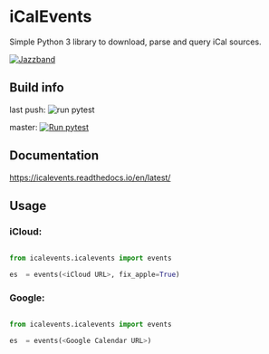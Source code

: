 # iCalEvents

Simple Python 3 library to download, parse and query iCal sources.

[![Jazzband](https://jazzband.co/static/img/badge.svg)](https://jazzband.co/)

## Build info

last push: ![run pytest](https://github.com/jazzband/icalevents/actions/workflows/python-test.yml/badge.svg)

master: [![Run pytest](https://github.com/jazzband/icalevents/actions/workflows/python-test.yml/badge.svg?branch=master)](https://github.com/jazzband/icalevents/actions/workflows/python-test.yml)

## Documentation

https://icalevents.readthedocs.io/en/latest/

## Usage

### iCloud:

```python

from icalevents.icalevents import events

es  = events(<iCloud URL>, fix_apple=True)
```

### Google:

```python

from icalevents.icalevents import events

es  = events(<Google Calendar URL>)
```

